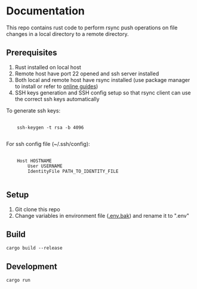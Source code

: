 # Documentation

This repo contains rust code to perform rsync push operations on file changes in a local directory to a remote directory.

## Prerequisites

1. Rust installed on local host
2. Remote host have port 22 opened and ssh server installed
3. Both local and remote host have rsync installed (use package manager to install or refer to [online guides](https://operavps.com/docs/install-rsync-command-in-linux/))
4. SSH keys generation and SSH config setup so that rsync client can use the correct ssh keys automatically


To generate ssh keys:
<pre>
    <code>
    ssh-keygen -t rsa -b 4096
    </code>
</pre>

For ssh config file (~/.ssh/config):
<pre>
    <code>
    Host HOSTNAME
        User USERNAME
        IdentityFile PATH_TO_IDENTITY_FILE
    </code>
</pre>

## Setup

1. Git clone this repo
2. Change variables in environment file ([.env.bak](.env.bak)) and rename it to ".env"

## Build

<pre><code>cargo build --release</code></pre>

## Development

<pre><code>cargo run</code></pre>
